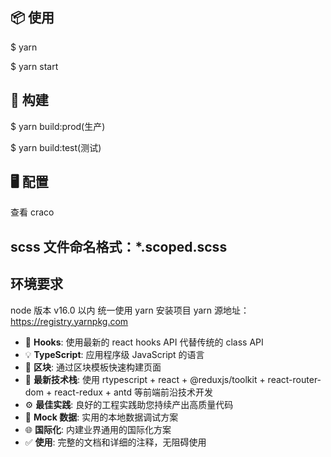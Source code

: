 ## 📦 使用

$ yarn

$ yarn start

## 🔨 构建

$ yarn build:prod(生产)

$ yarn build:test(测试)

## 🖥 配置

查看 craco

## scss 文件命名格式：\*.scoped.scss

## 环境要求

node 版本 v16.0 以内
统一使用 yarn 安装项目
yarn 源地址：https://registry.yarnpkg.com

-   💎 **Hooks**: 使用最新的 react hooks API 代替传统的 class API
-   💡 **TypeScript**: 应用程序级 JavaScript 的语言
-   📜 **区块**: 通过区块模板快速构建页面
-   🚀 **最新技术栈**: 使用 rtypescript + react + @reduxjs/toolkit + react-router-dom + react-redux + antd 等前端前沿技术开发
-   ⚙️ **最佳实践**: 良好的工程实践助您持续产出高质量代码
-   🔢 **Mock 数据**: 实用的本地数据调试方案
-   🌐 **国际化**: 内建业界通用的国际化方案
-   ✅ **使用**: 完整的文档和详细的注释，无阻碍使用
